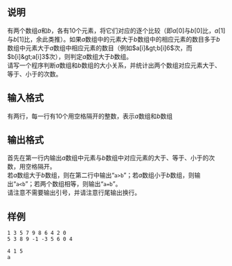 <h2>说明</h2>

有两个数组$a$和$b$，各有$10$个元素，将它们对应的逐个比较（即$a[0]$与$b[0]$比，$a[1]$与$b[1]$比，余此类推）。如果$a$数组中的元素大于$b$数组中的相应元素的数目多于$b$数组中元素大于$a$数组中相应元素的数目（例如$a[i]&gt;b[i]6$次，而$b[i]&gt;a[i]3$次），则判定$a$数组大于$b$数组。<br />
请写一个程序判断$a$数组和$b$数组的大小关系，并统计出两个数组对应元素大于、等于、小于的次数。
<h2>输入格式</h2>

有两行，每一行有$10$个用空格隔开的整数，表示$a$数组和$b$数组

<h2>输出格式</h2>

首先在第一行内输出$a$数组中元素与$b$数组中对应元素的大于、等于、小于的次数，用空格隔开。<br>若$a$数组大于$b$数组，则在第二行中输出“<code>a>b</code>”；若$a$数组小于$b$数组，则输出“<code>a<b</code>”；若两个数组相等，则输出“<code>a=b</code>”。<br>请注意不需要输出引号，并请注意行尾输出换行。

<h2>样例</h2>
<pre><code class="language-input1">1 3 5 7 9 8 6 4 2 0
5 3 8 9 -1 -3 5 6 0 4</code></pre><pre><code class="language-output1">4 1 5
a<b</code></pre>
